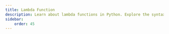 ```yaml
---
title: Lambda Function
description: Learn about lambda functions in Python. Explore the syntax, use cases, and best practices associated with lambda functions in Python. Lambda functions are also known as anonymous functions. 
sidebar: 
    order: 45
---
```


